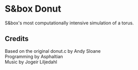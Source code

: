 # S&box Donut

 S&box's most computationally intensive simulation of a torus.

## Credits

Based on the original donut.c by Andy Sloane\
Programming by Asphaltian\
Music by Jogeir Liljedahl
